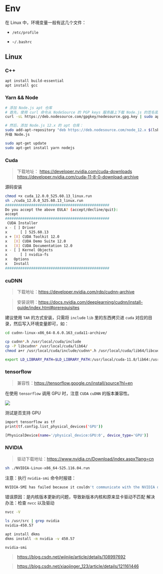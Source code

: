 # Env

在 Linux 中，环境变量一般有这几个文件：

- `/etc/profile`

- `~/.bashrc`



## Linux

### C++

```sh
apt install build-essential
apt install gcc
```

### Yarn && Node
```sh
# 添加 Node.js apt 仓库
# 首先，使用 curl 命令从 NodeSource 的 PGP keys 服务器上下载 Node.js 的签名密钥：
curl -sL https://deb.nodesource.com/gpgkey/nodesource.gpg.key | sudo apt-key add -

# 然后，添加 Node.js 12.x 的 apt 仓库：
sudo add-apt-repository "deb https://deb.nodesource.com/node_12.x $(lsb_release -s -c) main"
升级 Node.js

sudo apt-get update
sudo apt-get install yarn nodejs
```

### Cuda
> 下载地址：
> https://developer.nvidia.com/cuda-downloads
> https://developer.nvidia.com/cuda-11-8-0-download-archive

源码安装
```sh
chmod +x cuda_12.0.0_525.60.13_linux.run
sh ./cuda_12.0.0_525.60.13_linux.run
################################################
Do you accept the above EULA? (accept/decline/quit):
accept
################################################
 CUDA Installer                                                               x
x - [ ] Driver                                                                 x
x      [ ] 525.60.13                                                           x
x + [X] CUDA Toolkit 12.0                                                      x
x   [X] CUDA Demo Suite 12.0                                                   x
x   [X] CUDA Documentation 12.0                                                x
x - [ ] Kernel Objects                                                         x
x      [ ] nvidia-fs                                                           x
x   Options                                                                    x
x   Install
################################################
```

### cuDNN
> 下载地址：https://developer.nvidia.com/rdp/cudnn-archive

>安装说明：https://docs.nvidia.com/deeplearning/cudnn/install-guide/index.html#prerequisites

建议使用 `TAR` 的方式安装，只需将 `include` `lib` 里的东西拷贝进 `cuda` 对应的目录，然后写入环境变量即可，如：
```sh
cd cudnn-linux-x86_64-8.6.0.163_cuda11-archive/

cp cudnn*.h /usr/local/cuda/include
cp -P libcudnn* /usr/local/cuda/lib64/
chmod a+r /usr/local/cuda/include/cudnn*.h /usr/local/cuda/lib64/libcudnn*

export LD_LIBRARY_PATH=$LD_LIBRARY_PATH:/usr/local/cuda-11.8/lib64:/usr/local/cuda/extras/CUPTI/lib64
```

### tensorflow

> 兼容性：https://tensorflow.google.cn/install/source?hl=en


在使用 `tensorflow` 调用 GPU 时，注意 `CUDA` `cuDNN` 的版本兼容性。

![](/media/202306/2023-06-02_140817_2992010.4506267745364454.png)

测试是否支持 GPU
```sh
import tensorflow as tf
print(tf.config.list_physical_devices('GPU'))

[PhysicalDevice(name='/physical_device:GPU:0', device_type='GPU')]
```

### NVIDIA
> 驱动下载地址：https://www.nvidia.cn/Download/index.aspx?lang=cn

```sh
sh ./NVIDIA-Linux-x86_64-525.116.04.run
```
注意：执行 `nvidia-smi` 命令时报错：
```sh
NVIDIA-SMI has failed because it couldn't communicate with the NVIDIA driver. Make sure that the latest NVIDIA driver is installed and running.
```
错误原因：是内核版本更新的问题，导致新版本内核和原来显卡驱动不匹配
解决办法：检查 `nvcc` 以及驱动
```sh
nvcc -V

ls /usr/src | grep nvidia
nvidia-450.57

apt install dkms
dkms install -m nvidia -v 450.57

nvidia-smi
```
> https://blog.csdn.net/wjinjie/article/details/108997692

> https://blog.csdn.net/xiaojinger_123/article/details/121161446

